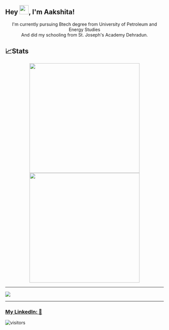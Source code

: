 ## Hey <img src="https://github.com/TheDudeThatCode/TheDudeThatCode/blob/master/Assets/Hi.gif" width="29">, I'm Aakshita!

<div align="center">
I'm currently pursuing Btech degree from University of Petroleum and Energy Studies <br> And did my schooling from St. Joseph's Academy Dehradun.
</div>


<!--
**aakshitaa/aakshitaa** is a ✨ _special_ ✨ repository because its `README.md` (this file) appears on your GitHub profile.

Here are some ideas to get you started:

- 🔭 I’m currently working on ...
- 🌱 I’m currently learning ...
- 👯 I’m looking to collaborate on ...
- 🤔 I’m looking for help with ...
- 💬 Ask me about ...
- 📫 How to reach me: ...
- 😄 Pronouns: ...
- ⚡ Fun fact: ...
-->

## 📈Stats
 
<div align="center">
<img src="https://github-readme-stats.vercel.app/api?username=aakshitaa&theme=cobalt&show_icons=true&count_private=true&size=small" width=350px>
<img src="https://github-readme-streak-stats.herokuapp.com/?user=aakshitaa6&theme=cobalt" width=350px>
</div>
<hr size="2">
<img src="https://activity-graph.herokuapp.com/graph?username=aakshitaa6&theme=redical">

<hr size="2">
<!--
<p align="center">
  <img src="https://platane.github.io/snk/" alt="snake"></center>
</p>
<hr size="2">
-->




### [My LinkedIn: 💬](https://www.linkedin.com/in/aakshita-singh-44794b227/) 
![visitors](https://visitor-badge.laobi.icu/badge?page_id=aakshitaa.aakshitaa)
